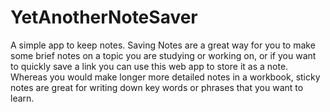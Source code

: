 # YetAnotherNoteSaver

A simple app to keep notes.
Saving Notes are a great way for you to make some brief notes on a topic you are studying or working on, or if you want to quickly save a link you can use this web app to store it as a note. Whereas you would make longer more detailed notes in a workbook, sticky notes are great for writing down key words or phrases that you want to learn.